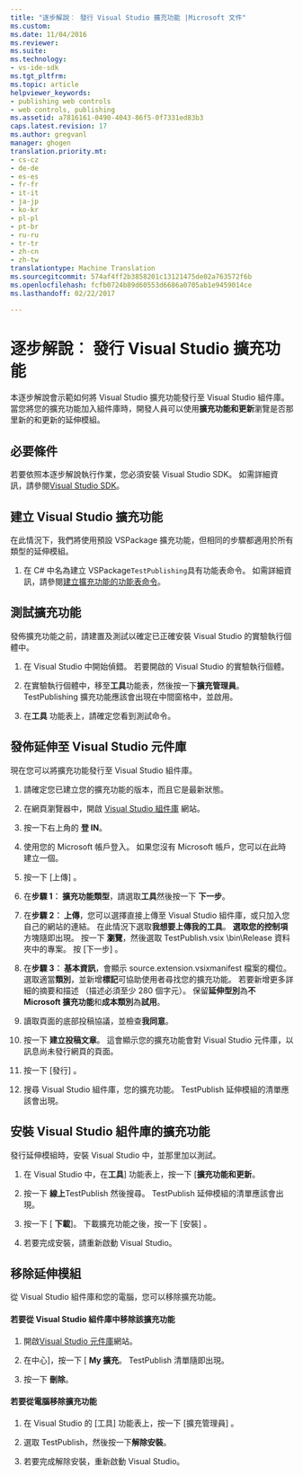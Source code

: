 ```yaml
---
title: "逐步解說︰ 發行 Visual Studio 擴充功能 |Microsoft 文件"
ms.custom: 
ms.date: 11/04/2016
ms.reviewer: 
ms.suite: 
ms.technology:
- vs-ide-sdk
ms.tgt_pltfrm: 
ms.topic: article
helpviewer_keywords:
- publishing web controls
- web controls, publishing
ms.assetid: a7816161-0490-4043-86f5-0f7331ed83b3
caps.latest.revision: 17
ms.author: gregvanl
manager: ghogen
translation.priority.mt:
- cs-cz
- de-de
- es-es
- fr-fr
- it-it
- ja-jp
- ko-kr
- pl-pl
- pt-br
- ru-ru
- tr-tr
- zh-cn
- zh-tw
translationtype: Machine Translation
ms.sourcegitcommit: 574af4ff2b3858201c13121475de02a763572f6b
ms.openlocfilehash: fcfb0724b89d60553d6686a0705ab1e9459014ce
ms.lasthandoff: 02/22/2017

---
```

# <a name="walkthrough-publishing-a-visual-studio-extension"></a>逐步解說︰ 發行 Visual Studio 擴充功能
本逐步解說會示範如何將 Visual Studio 擴充功能發行至 Visual Studio 組件庫。 當您將您的擴充功能加入組件庫時，開發人員可以使用**擴充功能和更新**瀏覽是否那里新的和更新的延伸模組。  
  
## <a name="prerequisites"></a>必要條件  
 若要依照本逐步解說執行作業，您必須安裝 Visual Studio SDK。 如需詳細資訊，請參閱[Visual Studio SDK](../extensibility/visual-studio-sdk.md)。  
  
## <a name="create-a-visual-studio-extension"></a>建立 Visual Studio 擴充功能  
 在此情況下，我們將使用預設 VSPackage 擴充功能，但相同的步驟都適用於所有類型的延伸模組。  
  
1.  在 C# 中名為建立 VSPackage`TestPublishing`具有功能表命令。 如需詳細資訊，請參閱[建立擴充功能的功能表命令](../extensibility/creating-an-extension-with-a-menu-command.md)。  
  
## <a name="test-the-extension"></a>測試擴充功能  
 發佈擴充功能之前，請建置及測試以確定已正確安裝 Visual Studio 的實驗執行個體中。  
  
1.  在 Visual Studio 中開始偵錯。 若要開啟的 Visual Studio 的實驗執行個體。  
  
2.  在實驗執行個體中，移至**工具**功能表，然後按一下**擴充管理員**。 TestPublishing 擴充功能應該會出現在中間窗格中，並啟用。  
  
3.  在**工具** 功能表上，請確定您看到測試命令。  
  
## <a name="publish-the-extension-to-the-visual-studio-gallery"></a>發佈延伸至 Visual Studio 元件庫  
 現在您可以將擴充功能發行至 Visual Studio 組件庫。  
  
1.  請確定您已建立您的擴充功能的版本，而且它是最新狀態。  
  
2.  在網頁瀏覽器中，開啟 [Visual Studio 組件庫](http://go.microsoft.com/fwlink/?LinkId=194329) 網站。  
  
3.  按一下右上角的 **登 IN**。  
  
4.  使用您的 Microsoft 帳戶登入。 如果您沒有 Microsoft 帳戶，您可以在此時建立一個。  
  
5.  按一下 [上傳] 。  
  
6.  在**步驟 1︰ 擴充功能類型**，請選取**工具**然後按一下 **下一步**。  
  
7.  在**步驟 2︰ 上傳**，您可以選擇直接上傳至 Visual Studio 組件庫，或只加入您自己的網站的連結。 在此情況下選取**我想要上傳我的工具**。 **選取您的控制項**方塊隨即出現。 按一下 **瀏覽**，然後選取 TestPublish.vsix \bin\Release 資料夾中的專案。 按 [下一步] 。  
  
8.  在**步驟 3︰ 基本資訊**，會顯示 source.extension.vsixmanifest 檔案的欄位。 選取適當**類別**，並新增**標記**可協助使用者尋找您的擴充功能。 若要新增更多詳細的摘要和描述 （描述必須至少 280 個字元）。 保留**延伸型別**為**不 Microsoft 擴充功能**和**成本類別**為**試用**。  
  
9. 讀取頁面的底部投稿協議，並檢查**我同意**。  
  
10. 按一下 **建立投稿文章**。 這會顯示您的擴充功能會對 Visual Studio 元件庫，以訊息尚未發行網頁的頁面。  
  
11. 按一下 [發行] 。  
  
12. 搜尋 Visual Studio 組件庫，您的擴充功能。 TestPublish 延伸模組的清單應該會出現。  
  
## <a name="install-the-extension-from-the-visual-studio-gallery"></a>安裝 Visual Studio 組件庫的擴充功能  
 發行延伸模組時，安裝 Visual Studio 中，並那里加以測試。  
  
1.  在 Visual Studio 中，在**工具**] 功能表上，按一下 [**擴充功能和更新**。  
  
2.  按一下 **線上**TestPublish 然後搜尋。 TestPublish 延伸模組的清單應該會出現。  
  
3.  按一下 [ **下載**]。 下載擴充功能之後，按一下 [安裝] 。  
  
4.  若要完成安裝，請重新啟動 Visual Studio。  
  
## <a name="removing-the-extension"></a>移除延伸模組  
 從 Visual Studio 組件庫和您的電腦，您可以移除擴充功能。  
  
#### <a name="to-remove-the-extension-from-the-visual-studio-gallery"></a>若要從 Visual Studio 組件庫中移除該擴充功能  
  
1.  開啟[Visual Studio 元件庫](http://go.microsoft.com/fwlink/?LinkId=194329)網站。  
  
2.  在中心]，按一下 [ **My 擴充**。 TestPublish 清單隨即出現。  
  
3.  按一下 **刪除**。  
  
#### <a name="to-remove-the-extension-from-your-computer"></a>若要從電腦移除擴充功能  
  
1.  在 Visual Studio 的 [工具]  功能表上，按一下 [擴充管理員] 。  
  
2.  選取 TestPublish，然後按一下**解除安裝**。  
  
3.  若要完成解除安裝，重新啟動 Visual Studio。

